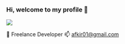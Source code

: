 ### Hi, welcome to my profile 👋

<img src="https://raw.githubusercontent.com/afkir01/afkir01/master/Mustapha-Akfir.png">


🔭 Freelance Developer
📫 afkir01@gmail.com
